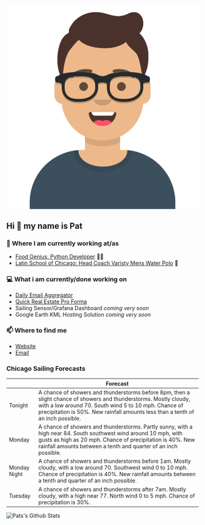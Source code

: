 [![Social banner for p-j-falconer](https://raw.githubusercontent.com/P-J-FALCONER/P-J-FALCONER/master/assets/avataaars.svg)](https://patfalconer.com/)
## Hi :wave: my name is Pat

### 💼 Where I am currently working at/as
- [Food Genius: Python Developer](https://getfoodgenius.com/) 🍔🐍
- [Latin School of Chicago: Head Coach Varisty Mens Water Polo](https://www.latinschool.org/) 🤽


### 💻 What i am currently/done working on
 - [Daily Email Aggregator](https://github.com/P-J-FALCONER/dott_daily_mail)
 - [Quick Real Estate Pro Forma](https://github.com/P-J-FALCONER/henry)
 - Sailing Sensor/Grafana Dashboard *coming very soon*
 - Google Earth KML Hosting Solution *coming very soon*

### 📫 Where to find me
 - [Website](https://patfalconer.com/)
 - [Email](mailto:patrick.j.falconer@gmail.com)


### Chicago Sailing Forecasts
|   | Forecast  |
|---|---|
| Tonight | A chance of showers and thunderstorms before 8pm, then a slight chance of showers and thunderstorms. Mostly cloudy, with a low around 70. South wind 5 to 10 mph. Chance of precipitation is 50%. New rainfall amounts less than a tenth of an inch possible. |
| Monday | A chance of showers and thunderstorms. Partly sunny, with a high near 84. South southwest wind around 10 mph, with gusts as high as 20 mph. Chance of precipitation is 40%. New rainfall amounts between a tenth and quarter of an inch possible. |
| Monday Night | A chance of showers and thunderstorms before 1am. Mostly cloudy, with a low around 70. Southwest wind 0 to 10 mph. Chance of precipitation is 40%. New rainfall amounts between a tenth and quarter of an inch possible. |
| Tuesday | A chance of showers and thunderstorms after 7am. Mostly cloudy, with a high near 77. North wind 0 to 5 mph. Chance of precipitation is 30%. |

![Pats's Github Stats](https://github-readme-stats.vercel.app/api?username=p-j-falconer&show_icons=true&theme=radical)
